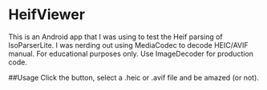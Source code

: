 # HeifViewer
This is an Android app that I was using to test the Heif parsing of IsoParserLite.  I was nerding out using MediaCodec to decode HEIC/AVIF manual.  For educational purposes only.  Use ImageDecoder for production code.

##Usage
Click the button, select a .heic or .avif file and be amazed (or not).
